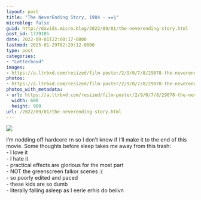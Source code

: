 ```yaml
---
layout: post
title: "The NeverEnding Story, 1984 - ★★½"
microblog: false
guid: http://davids.micro.blog/2022/09/01/the-neverending-story.html
post_id: 1739185
date: 2022-09-01T22:00:17-0800
lastmod: 2025-01-29T02:29:12-0800
type: post
categories:
- "Letterboxd"
images:
- https://a.ltrbxd.com/resized/film-poster/2/9/0/7/8/29078-the-neverending-story-0-600-0-900-crop.jpg?v=95bc993739
photos:
- https://a.ltrbxd.com/resized/film-poster/2/9/0/7/8/29078-the-neverending-story-0-600-0-900-crop.jpg?v=95bc993739
photos_with_metadata:
- url: https://a.ltrbxd.com/resized/film-poster/2/9/0/7/8/29078-the-neverending-story-0-600-0-900-crop.jpg?v=95bc993739
  width: 600
  height: 900
url: /2022/09/01/the-neverending-story.html
---
```

<p><img src="https://a.ltrbxd.com/resized/film-poster/2/9/0/7/8/29078-the-neverending-story-0-600-0-900-crop.jpg?v=95bc993739"/></p> <p>I’m nodding off hardcore rn so I don’t know if I’ll make it to the end of this movie. Some thoughts before sleep takes me away from this trash:<br />- I love it<br />- I hate it<br />- practical effects are glorious for the most part<br />- NOT the greenscreen falkor scenes :(<br />- so poorly edited and paced<br />- these kids are so dumb<br />- literally falling asleep as I eerie erhis do beiivn</p>
